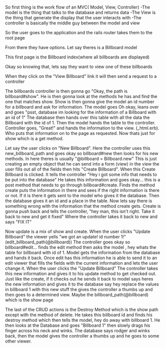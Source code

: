 So first thing is the work flow of an MVC( Model, View, Controller)
-The model is the thing that talks to the database and returns data
-The View is the thing that generate the display that the user interacts with
-The controller is basically the middle guy between the model and view

So the user goes to the application and the rails router takes them to the root page

From there they have options. Let say theres is a Billboard model 

This first page is the Billboard index(where all billboards are displayed)

Okay so knowing that, lets say they want to view one of these billboards

When they click on the "View Billboard" link it will then send a request to a controller

The billboards controller is then gonna go "Okay, the path is billboard#show". He is then gonna look at the methods he has and find the one that matches show. Show is then gonna give the model an id number for a billboard and ask for information. The model goes Oh okay, leans over and goes "psst, database im looking for the information of a Billboard with an id of 1" The database then hands over this table with all the data the Billboard with the id of 1. Then the model hands the table to the controller. Controller goes, "Great!" and hands the information to the view. (_html.erb). Who puts that information on to the page as requested. Now thats just for show which is a get method.

Let say the user clicks on "New Billboard". Here the controller uses this new_billboard_path and goes okay so billboard#new then looks for his new methods. In here theres is usually "@billboard = Billboard.new" This is just creating an empty object that he can send into a form (view) in the view the user fills out all of the fields then hits "Create Billboard". When this Create Billboard is clicked. It tells the controller "Hey i got some info that needs to be put into the database" He takes this information and goes okay... this is a post method that needs to go through billboard#create. Finds the method create puts the information in there and sees if the right information is there or not. If it is there it gets sent to the model who gives it the database. Then the database gives it an id and a place in the table.
Now lets say there is something wrong with the information that the method create gets. Create is gonna push back and tells the controller, "hey man, this isn't right. Take it back to new and get it fixed" Where the controller takes it back to new and says "FIX IT"

Now update is a mix of show and create. When the user clicks "Update Billboard" the viewer yells "we got an update! id number 1!" (edit_billboard_path(@billboard)) The controller goes okay so billboard#edit... finds the edit method then asks the model , hey whats the table for billboard with id of 1. Model gets the information from the database and hands it back. Once edit has this information he is able to send it to an edit viewer that fills the fields with the current information and lets the user change it. When the user clicks the "Update Billboard" The controller takes this new information and gives it to his update method to get checked out. Just like the create, if it checks out he sends it back to model says heres the new information and gives it to the database say hey replace the values in billboard 1 with this new stuff the gives the controller a thumbs up and then goes to a determined view. Maybe the billboard_path(@billboard) which is the show page

The last of the CRUD actions is the Destroy Method which is the show path except with the method of delete. He takes this billboard id and finds his destroy method which then tells the model, hey do away with billboard 1. He then looks at the Database and goes "Billboard 1" then slowly drags his finger across his neck and winks. The database says rodger and winks back, then the model gives the controller a thumbs up and he goes to some other viewer. 

